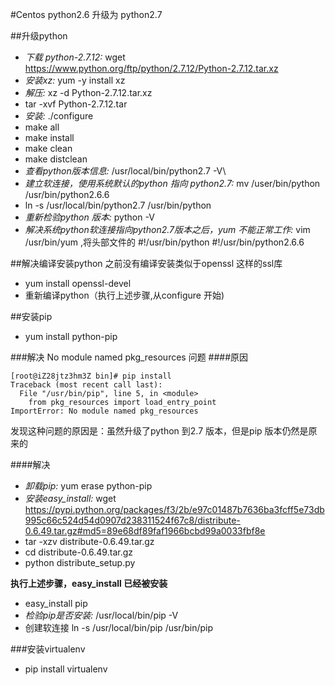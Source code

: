 #Centos python2.6 升级为 python2.7 

##升级python

* *下载 python-2.7.12:*  wget https://www.python.org/ftp/python/2.7.12/Python-2.7.12.tar.xz
* *安装xz:*  yum -y install xz
* *解压:* xz -d Python-2.7.12.tar.xz
* tar -xvf Python-2.7.12.tar
* *安装:* ./configure
* make all
* make install
* make clean 
* make distclean 
* *查看python版本信息:* /usr/local/bin/python2.7 -V\
* *建立软连接，使用系统默认的python 指向 python2.7:* mv /user/bin/python /usr/bin/python2.6.6 
* ln -s /usr/local/bin/python2.7 /usr/bin/python
* *重新检验python 版本:* python -V
* *解决系统python软连接指向python2.7版本之后，yum 不能正常工作:* vim /usr/bin/yum ,将头部文件的 #!/usr/bin/python  #!/usr/bin/python2.6.6

##解决编译安装python 之前没有编译安装类似于openssl 这样的ssl库
* yum install openssl-devel 
* 重新编译python（执行上述步骤,从configure 开始)

##安装pip

* yum install python-pip

###解决 No module named pkg_resources 问题 
####原因

```  
[root@iZ28jtz3hm3Z bin]# pip install
Traceback (most recent call last):
  File "/usr/bin/pip", line 5, in <module>
    from pkg_resources import load_entry_point
ImportError: No module named pkg_resources
```  
发现这种问题的原因是：虽然升级了python 到2.7 版本，但是pip 版本仍然是原来的

####解决  
* *卸载pip:* yum erase python-pip
* *安装easy_install:* wget https://pypi.python.org/packages/f3/2b/e97c01487b7636ba3fcff5e73db995c66c524d54d0907d238311524f67c8/distribute-0.6.49.tar.gz#md5=89e68df89faf1966bcbd99a0033fbf8e
* tar -xzv distribute-0.6.49.tar.gz
* cd distribute-0.6.49.tar.gz
* python distribute_setup.py

**执行上述步骤，easy_install 已经被安装** 

* easy_install pip
* *检验pip是否安装:* /usr/local/bin/pip -V
* 创建软连接  ln -s /usr/local/bin/pip /usr/bin/pip

###安装virtualenv

* pip install virtualenv